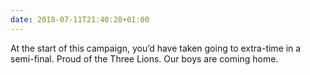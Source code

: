 ```yaml
---
date: 2018-07-11T21:40:28+01:00
---
```


At the start of this campaign, you’d have taken going to extra-time in a semi-final. Proud of the Three Lions. Our boys are coming home.
